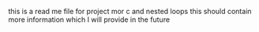 this is a read me file for project mor c and nested loops
this should contain more information which I will provide
in the future
